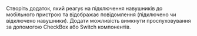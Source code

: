Створіть додаток, який реагує на підключення навушників до мобільного пристрою та відображає повідомлення (підключено чи відключено навушники). 
Додати можливість вимкнути прослуховування за допомогою CheckBox або Switch компонентів.